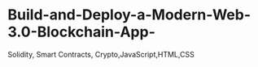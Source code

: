 # Build-and-Deploy-a-Modern-Web-3.0-Blockchain-App-
Solidity, Smart Contracts, Crypto,JavaScript,HTML,CSS
